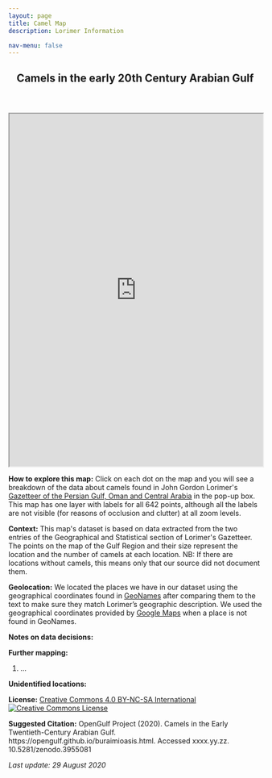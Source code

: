 ```yaml
---
layout: page
title: Camel Map
description: Lorimer Information  

nav-menu: false
---
```


<section id="one">
  <div class="inner">
    <header class="major">
      <h1>Camels in the early 20th Century Arabian Gulf</h1>
    </header>
<iframe src="https://opengulf.github.io/webapps/camels_map/#6/27.167/52.273" width="100%" height="700"></iframe>

<p>
	<b>How to explore this map:</b> Click on each dot on the map and you will see a breakdown of the data about camels found in John Gordon Lorimer's <a href="https://en.wikipedia.org/wiki/Gazetteer_of_the_Persian_Gulf,_Oman_and_Central_Arabia" class="link"> Gazetteer of the Persian Gulf, Oman and Central Arabia</a> in the pop-up box. This map has one layer with labels for all 642 points, although all the labels are not visible (for reasons of occlusion and clutter) at all zoom levels.  
</p>
<p>
	<b>Context:</b> This map's dataset is based on data extracted from the two entries of the Geographical and Statistical section of Lorimer's Gazetteer. The points on the map of the Gulf Region and their size represent the location and the number of camels at each location. NB: If there are locations without camels, this means only that our source did not document them.
</p>
<p>
	<b>Geolocation:</b> We located the places we have in our dataset using the geographical coordinates found in <a href="https://www.geonames.org" class="link">GeoNames</a> after comparing them to the text to make sure they match Lorimer’s geographic description. We used the geographical coordinates provided by <a href="https://maps.google.com" class="link">Google Maps</a> when a place is not found in GeoNames.
</p>
<p>
	<b>Notes on data decisions:</b>
</p>
<p>
	<b>Further mapping:</b>
	<ol>
		<li> ... </li>
	</ol>
</p>
<p>
	<b>Unidentified locations:</b>
</p>
<p>
	<b>License:</b> <a href="https://creativecommons.org/licenses/by-nc-sa/4.0/" class="link">Creative Commons 4.0 BY-NC-SA International</a> <br>
	<a rel="license" href="http://creativecommons.org/licenses/by-nc-sa/4.0/"><img alt="Creative Commons License" style="border-width:0" src="https://i.creativecommons.org/l/by-nc-sa/4.0/88x31.png" /></a>
</p>
<p>
	<b>Suggested Citation:</b> OpenGulf Project (2020). Camels in the Early Twentieth-Century Arabian Gulf. https://opengulf.github.io/buraimioasis.html. Accessed xxxx.yy.zz. 10.5281/zenodo.3955081<br>
</p>
<i>Last update: 29 August 2020</i>
